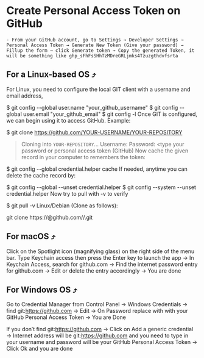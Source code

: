 
# Create Personal Access Token on GitHub

    - From your GitHub account, go to Settings → Developer Settings → Personal Access Token → Generate New Token (Give your password) → Fillup the form → click Generate token → Copy the generated Token, it will be something like ghp_sFhFsSHhTzMDreGRLjmks4Tzuzgthdvfsrta


## For a Linux-based OS ⤴
For Linux, you need to configure the local GIT client with a username and email address,

$ git config --global user.name "your_github_username"
$ git config --global user.email "your_github_email"
$ git config -l
Once GIT is configured, we can begin using it to access GitHub. Example:

$ git clone https://github.com/YOUR-USERNAME/YOUR-REPOSITORY
> Cloning into `YOUR-REPOSITORY`...
Username: <type your username>
Password: <type your password or personal access token (GitHub)
Now cache the given record in your computer to remembers the token:

$ git config --global credential.helper cache
If needed, anytime you can delete the cache record by:

$ git config --global --unset credential.helper
$ git config --system --unset credential.helper
Now try to pull with -v to verify

$ git pull -v
Linux/Debian (Clone as follows):

git clone https://<tokenhere>@github.com/<user>/<repo>.git


## For macOS ⤴
Click on the Spotlight icon (magnifying glass) on the right side of the menu bar. Type Keychain access then press the Enter key to launch the app → In Keychain Access, search for github.com → Find the internet password entry for github.com → Edit or delete the entry accordingly → You are done


## For Windows OS ⤴
Go to Credential Manager from Control Panel → Windows Credentials → find git:https://github.com → Edit → On Password replace with with your GitHub Personal Access Token → You are Done

If you don’t find git:https://github.com → Click on Add a generic credential → Internet address will be git:https://github.com and you need to type in your username and password will be your GitHub Personal Access Token → Click Ok and you are done


